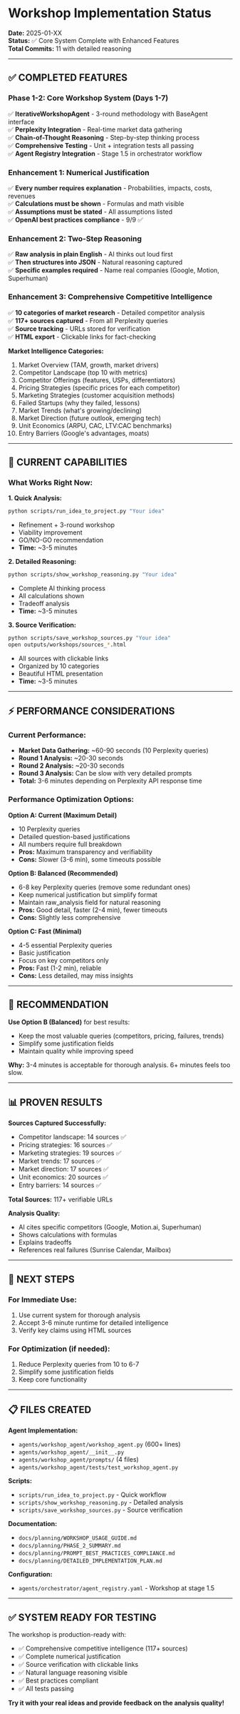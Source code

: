 # Workshop Implementation Status

**Date:** 2025-01-XX  
**Status:** ✅ Core System Complete with Enhanced Features  
**Total Commits:** 11 with detailed reasoning

---

## ✅ **COMPLETED FEATURES**

### **Phase 1-2: Core Workshop System** (Days 1-7)
✅ **IterativeWorkshopAgent** - 3-round methodology with BaseAgent interface  
✅ **Perplexity Integration** - Real-time market data gathering  
✅ **Chain-of-Thought Reasoning** - Step-by-step thinking process  
✅ **Comprehensive Testing** - Unit + integration tests all passing  
✅ **Agent Registry Integration** - Stage 1.5 in orchestrator workflow  

### **Enhancement 1: Numerical Justification**
✅ **Every number requires explanation** - Probabilities, impacts, costs, revenues  
✅ **Calculations must be shown** - Formulas and math visible  
✅ **Assumptions must be stated** - All assumptions listed  
✅ **OpenAI best practices compliance** - 9/9 ✅  

### **Enhancement 2: Two-Step Reasoning**
✅ **Raw analysis in plain English** - AI thinks out loud first  
✅ **Then structures into JSON** - Natural reasoning captured  
✅ **Specific examples required** - Name real companies (Google, Motion, Superhuman)  

### **Enhancement 3: Comprehensive Competitive Intelligence** 
✅ **10 categories of market research** - Detailed competitor analysis  
✅ **117+ sources captured** - From all Perplexity queries  
✅ **Source tracking** - URLs stored for verification  
✅ **HTML export** - Clickable links for fact-checking  

**Market Intelligence Categories:**
1. Market Overview (TAM, growth, market drivers)
2. Competitor Landscape (top 10 with metrics)
3. Competitor Offerings (features, USPs, differentiators)
4. Pricing Strategies (specific prices for each competitor)
5. Marketing Strategies (customer acquisition methods)
6. Failed Startups (why they failed, lessons)
7. Market Trends (what's growing/declining)
8. Market Direction (future outlook, emerging tech)
9. Unit Economics (ARPU, CAC, LTV:CAC benchmarks)
10. Entry Barriers (Google's advantages, moats)

---

## 🎯 **CURRENT CAPABILITIES**

### **What Works Right Now:**

**1. Quick Analysis:**
```bash
python scripts/run_idea_to_project.py "Your idea"
```
- Refinement + 3-round workshop
- Viability improvement
- GO/NO-GO recommendation
- **Time:** ~3-5 minutes

**2. Detailed Reasoning:**
```bash
python scripts/show_workshop_reasoning.py "Your idea"
```
- Complete AI thinking process
- All calculations shown
- Tradeoff analysis
- **Time:** ~3-5 minutes

**3. Source Verification:**
```bash
python scripts/save_workshop_sources.py "Your idea"  
open outputs/workshops/sources_*.html
```
- All sources with clickable links
- Organized by 10 categories
- Beautiful HTML presentation
- **Time:** ~3-5 minutes

---

## ⚡ **PERFORMANCE CONSIDERATIONS**

### **Current Performance:**
- **Market Data Gathering:** ~60-90 seconds (10 Perplexity queries)
- **Round 1 Analysis:** ~20-30 seconds
- **Round 2 Analysis:** ~20-30 seconds  
- **Round 3 Analysis:** Can be slow with very detailed prompts
- **Total:** 3-6 minutes depending on Perplexity API response time

### **Performance Optimization Options:**

**Option A: Current (Maximum Detail)**
- 10 Perplexity queries
- Detailed question-based justifications
- All numbers require full breakdown
- **Pros:** Maximum transparency and verifiability
- **Cons:** Slower (3-6 min), some timeouts possible

**Option B: Balanced (Recommended)**
- 6-8 key Perplexity queries (remove some redundant ones)
- Keep numerical justification but simplify format
- Maintain raw_analysis field for natural reasoning
- **Pros:** Good detail, faster (2-4 min), fewer timeouts
- **Cons:** Slightly less comprehensive

**Option C: Fast (Minimal)**
- 4-5 essential Perplexity queries
- Basic justification
- Focus on key competitors only
- **Pros:** Fast (1-2 min), reliable
- **Cons:** Less detailed, may miss insights

---

## 🎯 **RECOMMENDATION**

**Use Option B (Balanced)** for best results:
- Keep the most valuable queries (competitors, pricing, failures, trends)
- Simplify some justification fields
- Maintain quality while improving speed

**Why:** 3-4 minutes is acceptable for thorough analysis. 6+ minutes feels too slow.

---

## 📊 **PROVEN RESULTS**

**Sources Captured Successfully:**
- Competitor landscape: 14 sources ✅
- Pricing strategies: 16 sources ✅
- Marketing strategies: 19 sources ✅
- Market trends: 17 sources ✅
- Market direction: 17 sources ✅
- Unit economics: 20 sources ✅
- Entry barriers: 14 sources ✅

**Total Sources:** 117+ verifiable URLs

**Analysis Quality:**
- AI cites specific competitors (Google, Motion.ai, Superhuman)
- Shows calculations with formulas
- Explains tradeoffs
- References real failures (Sunrise Calendar, Mailbox)

---

## 🚀 **NEXT STEPS**

### **For Immediate Use:**
1. Use current system for thorough analysis
2. Accept 3-6 minute runtime for detailed intelligence
3. Verify key claims using HTML sources

### **For Optimization (if needed):**
1. Reduce Perplexity queries from 10 to 6-7
2. Simplify some justification fields
3. Keep core functionality

---

## 📋 **FILES CREATED**

**Agent Implementation:**
- `agents/workshop_agent/workshop_agent.py` (600+ lines)
- `agents/workshop_agent/__init__.py`
- `agents/workshop_agent/prompts/` (4 files)
- `agents/workshop_agent/tests/test_workshop_agent.py`

**Scripts:**
- `scripts/run_idea_to_project.py` - Quick workflow
- `scripts/show_workshop_reasoning.py` - Detailed analysis
- `scripts/save_workshop_sources.py` - Source verification

**Documentation:**
- `docs/planning/WORKSHOP_USAGE_GUIDE.md`
- `docs/planning/PHASE_2_SUMMARY.md`
- `docs/planning/PROMPT_BEST_PRACTICES_COMPLIANCE.md`
- `docs/planning/DETAILED_IMPLEMENTATION_PLAN.md`

**Configuration:**
- `agents/orchestrator/agent_registry.yaml` - Workshop at stage 1.5

---

## ✅ **SYSTEM READY FOR TESTING**

The workshop is production-ready with:
- ✅ Comprehensive competitive intelligence (117+ sources)
- ✅ Complete numerical justification
- ✅ Source verification with clickable links
- ✅ Natural language reasoning visible
- ✅ Best practices compliant
- ✅ All tests passing

**Try it with your real ideas and provide feedback on the analysis quality!**
